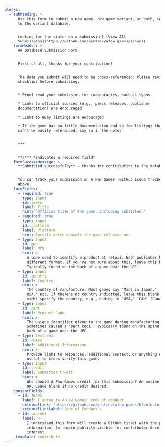 ```yaml
---
blocks:
  - subheading: >
      Use this form to submit a new game, new game variant, or both, to be added
      to the variant database.


      Looking for the status on a submission? [View All
      Submissions](https://github.com/geotrev/afew.games/issues)
    formHeader: >
      ## Database Submission Form


      First of all, thanks for your contribution!


      The data you submit will need to be cross-referenced. Please review this
      checklist before submitting:


      * Proof read your submission for inaccuracies, such as typos

      * Links to official sources (e.g., press releases, publisher
      documentation) are encouraged

      * Links to eBay listings are encouraged

      * If the game has so little documentation and so few listings that it
      can't be easily referenced, say so in the notes


      ***


      **\*** *indicates a required field*
    formSuccessMessage: >
      **Submitted successfully** – thanks for contributing to the database!


      You can track your submission on A Few Games' GitHub issue tracker, linked
      above.
    formFields:
      - required: true
        type: input
        id: title
        label: Title
        hint: 'Official title of the game, including subtitles.'
      - required: true
        type: input
        id: platform
        label: Platform
        hint: Specify which console the game released on.
      - type: input
        id: mpn
        label: MPN
        hint: >-
          A code used to identify a product at retail. Each publisher has a
          different format. If you're not sure about this, leave this blank.
          Typically found on the back of a game near the UPC.
      - type: input
        id: country
        label: Country
        hint: >-
          The country of manufacture. Most games say 'Made in Japan,' 'Made in
          USA,' etc. If there's no country indicated, leave this blank. The MPN
          might specify the country, e.g., ending in 'USA,' 'CAN' (Canada), etc.
      - type: input
        id: part
        label: Product Code
        hint: >-
          The unique identifier given to the game during manufacturing.
          Sometimes called a 'part code.' Typically found on the spine, or the
          back of a game near the UPC.
      - type: textarea
        id: notes
        label: Additional Information
        hint: >-
          Provide links to resources, additional context, or anything else
          useful to cross-verify this game.
      - type: input
        id: credit
        label: Submitter Credit
        hint: >-
          Who should A Few Games credit for this submission? An online handle is
          OK. Leave blank if no credit desired.
    consentFields:
      - id: terms
        label: I agree to A Few Games' code of conduct
        externalLink: 'https://github.com/geotrev/afew.games/blob/main/CODE_OF_CONDUCT.md'
        externalLinkLabel: Code of Conduct ↗
      - id: consent
        label: >-
          I understand this form will create a GitHub ticket with the provided
          information, to remain publicly visible for contributor & collector
          interest
    _template: contribute
---
```


